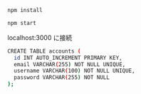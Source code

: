 ```sh
npm install
```

```sh
npm start
```

localhost:3000 に接続

```sh
CREATE TABLE accounts (
  id INT AUTO_INCREMENT PRIMARY KEY,
  email VARCHAR(255) NOT NULL UNIQUE,
  username VARCHAR(100) NOT NULL UNIQUE,
  password VARCHAR(255) NOT NULL
);
```
